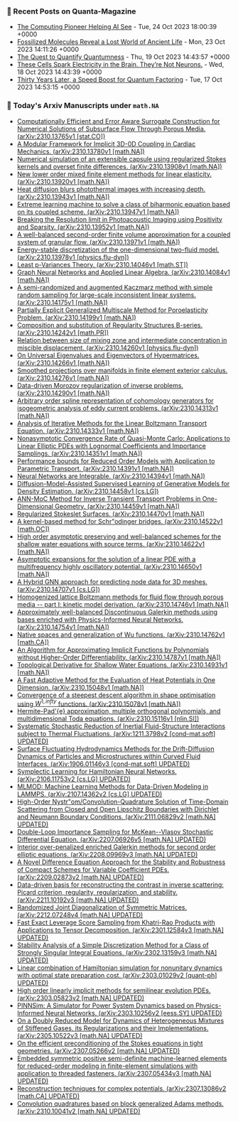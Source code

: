 ### 📝 Recent Posts on Quanta-Magazine
<!-- quanta starts -->
* <a href="https://www.quantamagazine.org/the-computing-pioneer-helping-ai-see-20231024/">The Computing Pioneer Helping AI See</a> - Tue, 24 Oct 2023 18:00:39 +0000
* <a href="https://www.quantamagazine.org/fossilized-molecules-reveal-a-lost-world-of-ancient-life-20231023/">Fossilized Molecules Reveal a Lost World of Ancient Life</a> - Mon, 23 Oct 2023 14:11:26 +0000
* <a href="https://www.quantamagazine.org/the-quest-to-quantify-quantumness-20231019/">The Quest to Quantify Quantumness</a> - Thu, 19 Oct 2023 14:43:57 +0000
* <a href="https://www.quantamagazine.org/these-cells-spark-electricity-in-the-brain-theyre-not-neurons-20231018/">These Cells Spark Electricity in the Brain. They’re Not Neurons.</a> - Wed, 18 Oct 2023 14:43:39 +0000
* <a href="https://www.quantamagazine.org/thirty-years-later-a-speed-boost-for-quantum-factoring-20231017/">Thirty Years Later, a Speed Boost for Quantum Factoring</a> - Tue, 17 Oct 2023 14:53:15 +0000
<!-- quanta ends -->
### 📝 Today's Arxiv Manuscripts under ``math.NA``
<!-- arxiv-math-na starts -->
* <a href="http://arxiv.org/abs/2310.13765">Computationally Efficient and Error Aware Surrogate Construction for Numerical Solutions of Subsurface Flow Through Porous Media. (arXiv:2310.13765v1 [stat.CO])</a>
* <a href="http://arxiv.org/abs/2310.13780">A Modular Framework for Implicit 3D-0D Coupling in Cardiac Mechanics. (arXiv:2310.13780v1 [math.NA])</a>
* <a href="http://arxiv.org/abs/2310.13908">Numerical simulation of an extensible capsule using regularized Stokes kernels and overset finite differences. (arXiv:2310.13908v1 [math.NA])</a>
* <a href="http://arxiv.org/abs/2310.13920">New lower order mixed finite element methods for linear elasticity. (arXiv:2310.13920v1 [math.NA])</a>
* <a href="http://arxiv.org/abs/2310.13943">Heat diffusion blurs photothermal images with increasing depth. (arXiv:2310.13943v1 [math.NA])</a>
* <a href="http://arxiv.org/abs/2310.13947">Extreme learning machine to solve a class of biharmonic equation based on its coupled scheme. (arXiv:2310.13947v1 [math.NA])</a>
* <a href="http://arxiv.org/abs/2310.13952">Breaking the Resolution limit in Photoacoustic Imaging using Positivity and Sparsity. (arXiv:2310.13952v1 [math.NA])</a>
* <a href="http://arxiv.org/abs/2310.13971">A well-balanced second-order finite volume approximation for a coupled system of granular flow. (arXiv:2310.13971v1 [math.NA])</a>
* <a href="http://arxiv.org/abs/2310.13978">Energy-stable discretization of the one-dimensional two-fluid model. (arXiv:2310.13978v1 [physics.flu-dyn])</a>
* <a href="http://arxiv.org/abs/2310.14046">Least p-Variances Theory. (arXiv:2310.14046v1 [math.ST])</a>
* <a href="http://arxiv.org/abs/2310.14084">Graph Neural Networks and Applied Linear Algebra. (arXiv:2310.14084v1 [math.NA])</a>
* <a href="http://arxiv.org/abs/2310.14175">A semi-randomized and augmented Kaczmarz method with simple random sampling for large-scale inconsistent linear systems. (arXiv:2310.14175v1 [math.NA])</a>
* <a href="http://arxiv.org/abs/2310.14199">Partially Explicit Generalized Multiscale Method for Poroelasticity Problem. (arXiv:2310.14199v1 [math.NA])</a>
* <a href="http://arxiv.org/abs/2310.14242">Composition and substitution of Regularity Structures B-series. (arXiv:2310.14242v1 [math.PR])</a>
* <a href="http://arxiv.org/abs/2310.14260">Relation between size of mixing zone and intermediate concentration in miscible displacement. (arXiv:2310.14260v1 [physics.flu-dyn])</a>
* <a href="http://arxiv.org/abs/2310.14266">On Universal Eigenvalues and Eigenvectors of Hypermatrices. (arXiv:2310.14266v1 [math.NA])</a>
* <a href="http://arxiv.org/abs/2310.14276">Smoothed projections over manifolds in finite element exterior calculus. (arXiv:2310.14276v1 [math.NA])</a>
* <a href="http://arxiv.org/abs/2310.14290">Data-driven Morozov regularization of inverse problems. (arXiv:2310.14290v1 [math.NA])</a>
* <a href="http://arxiv.org/abs/2310.14313">Arbitrary order spline representation of cohomology generators for isogeometric analysis of eddy current problems. (arXiv:2310.14313v1 [math.NA])</a>
* <a href="http://arxiv.org/abs/2310.14333">Analysis of Iterative Methods for the Linear Boltzmann Transport Equation. (arXiv:2310.14333v1 [math.NA])</a>
* <a href="http://arxiv.org/abs/2310.14351">Nonasymptotic Convergence Rate of Quasi-Monte Carlo: Applications to Linear Elliptic PDEs with Lognormal Coefficients and Importance Samplings. (arXiv:2310.14351v1 [math.NA])</a>
* <a href="http://arxiv.org/abs/2310.14391">Performance bounds for Reduced Order Models with Application to Parametric Transport. (arXiv:2310.14391v1 [math.NA])</a>
* <a href="http://arxiv.org/abs/2310.14394">Neural Networks are Integrable. (arXiv:2310.14394v1 [math.NA])</a>
* <a href="http://arxiv.org/abs/2310.14458">Diffusion-Model-Assisted Supervised Learning of Generative Models for Density Estimation. (arXiv:2310.14458v1 [cs.LG])</a>
* <a href="http://arxiv.org/abs/2310.14459">ANN-MoC Method for Inverse Transient Transport Problems in One-Dimensional Geometry. (arXiv:2310.14459v1 [math.NA])</a>
* <a href="http://arxiv.org/abs/2310.14470">Regularized Stokeslet Surfaces. (arXiv:2310.14470v1 [math.NA])</a>
* <a href="http://arxiv.org/abs/2310.14522">A kernel-based method for Schr"odinger bridges. (arXiv:2310.14522v1 [math.OC])</a>
* <a href="http://arxiv.org/abs/2310.14622">High order asymptotic preserving and well-balanced schemes for the shallow water equations with source terms. (arXiv:2310.14622v1 [math.NA])</a>
* <a href="http://arxiv.org/abs/2310.14650">Asymptotic expansions for the solution of a linear PDE with a multifrequency highly oscillatory potential. (arXiv:2310.14650v1 [math.NA])</a>
* <a href="http://arxiv.org/abs/2310.14707">A Hybrid GNN approach for predicting node data for 3D meshes. (arXiv:2310.14707v1 [cs.LG])</a>
* <a href="http://arxiv.org/abs/2310.14746">Homogenized lattice Boltzmann methods for fluid flow through porous media -- part I: kinetic model derivation. (arXiv:2310.14746v1 [math.NA])</a>
* <a href="http://arxiv.org/abs/2310.14754">Approximately well-balanced Discontinuous Galerkin methods using bases enriched with Physics-Informed Neural Networks. (arXiv:2310.14754v1 [math.NA])</a>
* <a href="http://arxiv.org/abs/2310.14762">Native spaces and generalization of Wu functions. (arXiv:2310.14762v1 [math.CA])</a>
* <a href="http://arxiv.org/abs/2310.14787">An Algorithm for Approximating Implicit Functions by Polynomials without Higher-Order Differentiability. (arXiv:2310.14787v1 [math.NA])</a>
* <a href="http://arxiv.org/abs/2310.14931">Topological Derivative for Shallow Water Equations. (arXiv:2310.14931v1 [math.NA])</a>
* <a href="http://arxiv.org/abs/2310.15048">A Fast Adaptive Method for the Evaluation of Heat Potentials in One Dimension. (arXiv:2310.15048v1 [math.NA])</a>
* <a href="http://arxiv.org/abs/2310.15078">Convergence of a steepest descent algorithm in shape optimisation using $W^{1,infty}$ functions. (arXiv:2310.15078v1 [math.NA])</a>
* <a href="http://arxiv.org/abs/2310.15116">Hermite-Pad'{e} approximation, multiple orthogonal polynomials, and multidimensional Toda equations. (arXiv:2310.15116v1 [nlin.SI])</a>
* <a href="http://arxiv.org/abs/1211.3798">Systematic Stochastic Reduction of Inertial Fluid-Structure Interactions subject to Thermal Fluctuations. (arXiv:1211.3798v2 [cond-mat.soft] UPDATED)</a>
* <a href="http://arxiv.org/abs/1906.01146">Surface Fluctuating Hydrodynamics Methods for the Drift-Diffusion Dynamics of Particles and Microstructures within Curved Fluid Interfaces. (arXiv:1906.01146v3 [cond-mat.soft] UPDATED)</a>
* <a href="http://arxiv.org/abs/2106.11753">Symplectic Learning for Hamiltonian Neural Networks. (arXiv:2106.11753v2 [cs.LG] UPDATED)</a>
* <a href="http://arxiv.org/abs/2107.14362">MLMOD: Machine Learning Methods for Data-Driven Modeling in LAMMPS. (arXiv:2107.14362v2 [cs.LG] UPDATED)</a>
* <a href="http://arxiv.org/abs/2111.06829">High-Order Nystr"om/Convolution-Quadrature Solution of Time-Domain Scattering from Closed and Open Lipschitz Boundaries with Dirichlet and Neumann Boundary Conditions. (arXiv:2111.06829v2 [math.NA] UPDATED)</a>
* <a href="http://arxiv.org/abs/2207.06926">Double-Loop Importance Sampling for McKean--Vlasov Stochastic Differential Equation. (arXiv:2207.06926v5 [math.NA] UPDATED)</a>
* <a href="http://arxiv.org/abs/2208.09969">Interior over-penalized enriched Galerkin methods for second order elliptic equations. (arXiv:2208.09969v3 [math.NA] UPDATED)</a>
* <a href="http://arxiv.org/abs/2209.02873">A Novel Difference Equation Approach for the Stability and Robustness of Compact Schemes for Variable Coefficient PDEs. (arXiv:2209.02873v2 [math.NA] UPDATED)</a>
* <a href="http://arxiv.org/abs/2211.10192">Data-driven basis for reconstructing the contrast in inverse scattering: Picard criterion, regularity, regularization, and stability. (arXiv:2211.10192v3 [math.NA] UPDATED)</a>
* <a href="http://arxiv.org/abs/2212.07248">Randomized Joint Diagonalization of Symmetric Matrices. (arXiv:2212.07248v4 [math.NA] UPDATED)</a>
* <a href="http://arxiv.org/abs/2301.12584">Fast Exact Leverage Score Sampling from Khatri-Rao Products with Applications to Tensor Decomposition. (arXiv:2301.12584v3 [math.NA] UPDATED)</a>
* <a href="http://arxiv.org/abs/2302.13159">Stability Analysis of a Simple Discretization Method for a Class of Strongly Singular Integral Equations. (arXiv:2302.13159v3 [math.NA] UPDATED)</a>
* <a href="http://arxiv.org/abs/2303.01029">Linear combination of Hamiltonian simulation for nonunitary dynamics with optimal state preparation cost. (arXiv:2303.01029v2 [quant-ph] UPDATED)</a>
* <a href="http://arxiv.org/abs/2303.05823">High order linearly implicit methods for semilinear evolution PDEs. (arXiv:2303.05823v2 [math.NA] UPDATED)</a>
* <a href="http://arxiv.org/abs/2303.10256">PINNSim: A Simulator for Power System Dynamics based on Physics-Informed Neural Networks. (arXiv:2303.10256v2 [eess.SY] UPDATED)</a>
* <a href="http://arxiv.org/abs/2305.10522">On a Doubly Reduced Model for Dynamics of Heterogeneous Mixtures of Stiffened Gases, its Regularizations and their Implementations. (arXiv:2305.10522v3 [math.NA] UPDATED)</a>
* <a href="http://arxiv.org/abs/2307.05266">On the efficient preconditioning of the Stokes equations in tight geometries. (arXiv:2307.05266v2 [math.NA] UPDATED)</a>
* <a href="http://arxiv.org/abs/2307.05434">Embedded symmetric positive semi-definite machine-learned elements for reduced-order modeling in finite-element simulations with application to threaded fasteners. (arXiv:2307.05434v3 [math.NA] UPDATED)</a>
* <a href="http://arxiv.org/abs/2307.13086">Reconstruction techniques for complex potentials. (arXiv:2307.13086v2 [math.CA] UPDATED)</a>
* <a href="http://arxiv.org/abs/2310.10041">Convolution quadratures based on block generalized Adams methods. (arXiv:2310.10041v2 [math.NA] UPDATED)</a>
<!-- arxiv-math-na ends -->
